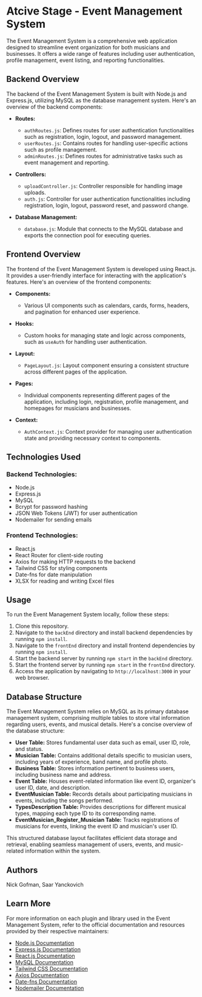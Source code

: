 # Atcive Stage - Event Management System

The Event Management System is a comprehensive web application designed to streamline event organization for both musicians and businesses. It offers a wide range of features including user authentication, profile management, event listing, and reporting functionalities.

## Backend Overview

The backend of the Event Management System is built with Node.js and Express.js, utilizing MySQL as the database management system. Here's an overview of the backend components:

- **Routes:**
  - `authRoutes.js`: Defines routes for user authentication functionalities such as registration, login, logout, and password management.
  - `userRoutes.js`: Contains routes for handling user-specific actions such as profile management.
  - `adminRoutes.js`: Defines routes for administrative tasks such as event management and reporting.

- **Controllers:**
  - `uploadController.js`: Controller responsible for handling image uploads.
  - `auth.js`: Controller for user authentication functionalities including registration, login, logout, password reset, and password change.

- **Database Management:**
  - `database.js`: Module that connects to the MySQL database and exports the connection pool for executing queries.

## Frontend Overview

The frontend of the Event Management System is developed using React.js. It provides a user-friendly interface for interacting with the application's features. Here's an overview of the frontend components:

- **Components:**
  - Various UI components such as calendars, cards, forms, headers, and pagination for enhanced user experience.

- **Hooks:**
  - Custom hooks for managing state and logic across components, such as `useAuth` for handling user authentication.

- **Layout:**
  - `PageLayout.js`: Layout component ensuring a consistent structure across different pages of the application.

- **Pages:**
  - Individual components representing different pages of the application, including login, registration, profile management, and homepages for musicians and businesses.

- **Context:**
  - `AuthContext.js`: Context provider for managing user authentication state and providing necessary context to components.

## Technologies Used

### Backend Technologies:

- Node.js
- Express.js
- MySQL
- Bcrypt for password hashing
- JSON Web Tokens (JWT) for user authentication
- Nodemailer for sending emails

### Frontend Technologies:

- React.js
- React Router for client-side routing
- Axios for making HTTP requests to the backend
- Tailwind CSS for styling components
- Date-fns for date manipulation
- XLSX for reading and writing Excel files

## Usage

To run the Event Management System locally, follow these steps:

1. Clone this repository.
2. Navigate to the `backEnd` directory and install backend dependencies by running `npm install`.
3. Navigate to the `frontEnd` directory and install frontend dependencies by running `npm install`.
4. Start the backend server by running `npm start` in the `backEnd` directory.
5. Start the frontend server by running `npm start` in the `frontEnd` directory.
6. Access the application by navigating to `http://localhost:3000` in your web browser.


## Database Structure

The Event Management System relies on MySQL as its primary database management system, comprising multiple tables to store vital information regarding users, events, and musical details. Here's a concise overview of the database structure:

- **User Table:** Stores fundamental user data such as email, user ID, role, and status.
- **Musician Table:** Contains additional details specific to musician users, including years of experience, band name, and profile photo.
- **Business Table:** Stores information pertinent to business users, including business name and address.
- **Event Table:** Houses event-related information like event ID, organizer's user ID, date, and description.
- **EventMusician Table:** Records details about participating musicians in events, including the songs performed.
- **TypesDescription Table:** Provides descriptions for different musical types, mapping each type ID to its corresponding name.
- **EventMusician_Register_Musician Table:** Tracks registrations of musicians for events, linking the event ID and musician's user ID.

This structured database layout facilitates efficient data storage and retrieval, enabling seamless management of users, events, and music-related information within the system.


## Authors
Nick Gofman, Saar Yanckovich


## Learn More

For more information on each plugin and library used in the Event Management System, refer to the official documentation and resources provided by their respective maintainers:

- [Node.js Documentation](https://nodejs.org/en/docs/)
- [Express.js Documentation](https://expressjs.com/)
- [React.js Documentation](https://reactjs.org/docs/getting-started.html)
- [MySQL Documentation](https://dev.mysql.com/doc/)
- [Tailwind CSS Documentation](https://tailwindcss.com/docs)
- [Axios Documentation](https://axios-http.com/docs/intro)
- [Date-fns Documentation](https://date-fns.org/v2.24.0/docs/)
- [Nodemailer Documentation](https://nodemailer.com/about/)
